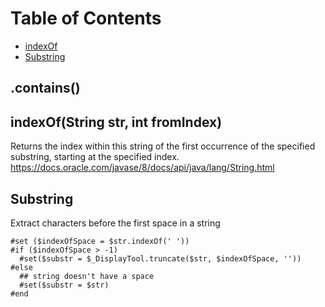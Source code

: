 # Table of Contents

- [indexOf](#indexOf)
- [Substring](#substring)

## .contains()

## indexOf(String str, int fromIndex)
Returns the index within this string of the first occurrence of the specified substring, starting at the specified index.
https://docs.oracle.com/javase/8/docs/api/java/lang/String.html

## Substring
Extract characters before the first space in a string
```
#set ($indexOfSpace = $str.indexOf(' '))
#if ($indexOfSpace > -1)
  #set($substr = $_DisplayTool.truncate($str, $indexOfSpace, ''))
#else
  ## string doesn't have a space
  #set($substr = $str)
#end
```
